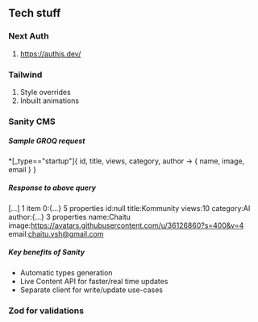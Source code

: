 ## Tech stuff

### Next Auth
1. https://authjs.dev/

### Tailwind
1. Style overrides
2. Inbuilt animations

### Sanity CMS
##### Sample GROQ request

*[_type=="startup"]{
  id,
  title,
  views,
  category,
  author -> {
    name,
    image,
    email
  }
}


##### Response to above query
[…] 1 item
0:{…} 5 properties
id:null
title:Kommunity
views:10
category:AI
author:{…} 3 properties
name:Chaitu
image:https://avatars.githubusercontent.com/u/36126860?s=400&v=4
email:chaitu.vsh@gmail.com



##### Key benefits of Sanity
* Automatic types generation
* Live Content API for faster/real time updates
* Separate client for write/update use-cases


### Zod for validations
